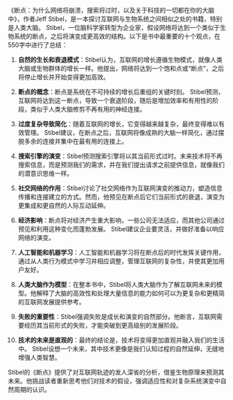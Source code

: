 《断点：为什么网络将崩溃，搜索将过时，以及关于科技的一切都在你的大脑中》，作者Jeff Stibel，是一本探讨互联网与生物系统之间相似之处的书籍，特别是人类大脑。 Stibel，一位脑科学家转型为企业家，假设网络将达到一个类似于生物系统的断点，之后将演变成更高效的结构。以下是书中最重要的十个观点，在550字中进行了总结：

1. **自然的生长和衰退模式**：Stibel认为，互联网的增长遵循生物模式，就像人类大脑或生物群体的增长一样。他提出，网络将达到一个饱和点或“断点”，之后将停止增长并开始变得更加高效。

2. **断点的概念**：断点是系统在不可持续的增长后重组的关键时刻。 Stibel预测，互联网将达到这一断点，导致一个衰退阶段，随后是增加效率和有用性的阶段，类似于人类大脑修剪不再有用的神经连接。

3. **过度复杂导致简化**：随着互联网的增长，它变得越来越复杂，最终变得难以有效管理。 Stibel建议，在断点之后，互联网将像成熟的大脑一样简化，通过摆脱多余的连接并集中在最有用的连接上。

4. **搜索引擎的演变**：Stibel预测搜索引擎将以其当前形式过时。未来技术将不再搜索信息，而是预测我们的需求，并在我们提出请求之前提供信息，就像我们的潜意识思维一样。

5. **社交网络的作用**：Stibel讨论了社交网络作为互联网演变的推动力，塑造信息传播和连接建立的方式。然而，他预见在断点后它们当前形式的衰退，演变为更集成和更自然的人际互动延伸。

6. **经济影响**：断点将对经济产生重大影响，一些公司无法适应，而其他公司通过预见和利用这种变化而蓬勃发展。 Stibel建议企业要灵活，并做好准备以响应网络的演变。

7. **人工智能和机器学习**：人工智能和机器学习将在断点后的时代发挥关键作用，通过从人类行为模式中学习并相应调整，管理互联网的复杂性，并使其更加用户友好。

8. **人类大脑作为模型**：在整本书中，Stibel将人类大脑作为了解互联网未来的模型。他解释了大脑的高效性和处理大量信息的能力如何可以为更复杂和更精简的互联网发展提供参考。

9. **失败的重要性**：Stibel强调失败是成长和演变的自然部分。他断言，互联网需要经历其当前形式的失败，才能突破到更高级别的发展阶段。

10. **技术的未来是直观的**：最终的结论是，技术将变得更加直观并融入我们的生活中。 Stibel设想一个未来，其中技术更像是我们认知过程的自然延伸，无缝地增强人类智慧。

Stibel的《断点》提供了对互联网轨迹的发人深省的分析，借鉴生物原理来预测其未来。他挑战读者重新思考他们对技术的假设，强调适应性和对复杂系统演变中自然周期的认识。